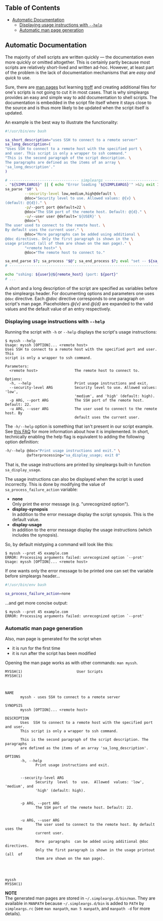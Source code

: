 <!-- GENERATED TOC -->
<!-- TOC START -->
## Table of Contents

  - [Automatic Documentation](#automatic-documentation)
    - [Displaying usage instructions with `--help`](#displaying-usage-instructions-with-help)
    - [Automatic man page generation](#automatic-man-page-generation)
<!-- TOC END -->

## Automatic Documentation
The majority of shell scripts are written quickly —
the documentation even more quickly or omitted altogether.
This is certainly partly because most scripts are relatively short-lived and written ad-hoc.
However, at least part of the problem is the lack of documentation mechanisms that are _easy and quick_ to use.

Sure, there are [man pages](https://en.wikipedia.org/wiki/Man_page)
but learning [troff](https://en.wikipedia.org/wiki/Troff) and
creating additional files for one's scripts is not going to cut it in most cases.
That is why simpleargs provides an easy and simple way to add documentation to shell scripts.
The documentation is embedded in the script file itself where it stays close to the source
and is thus more likely to be updated when the script itself is updated.

An example is the best way to illustrate the functionality:
<!--@evalsh filter-simpleargs-script -r 1 $SIMPLEARGS_DOC_SCRIPTS/automatic-documentation/base/myssh -->
```sh
#!/usr/bin/env bash

sa_short_description="uses SSH to connect to a remote server"
sa_long_description=(
"Uses SSH to connect to a remote host with the specified port \
and user. This script is only a wrapper to ssh command."
"This is the second paragraph of the script description. \
The paragraphs are defined as the items of an array \
'sa_long_description'."
)

# -------------------------------- simpleargs --------------------------------
. "${SIMPLEARGS}" || { echo "Error loading '${SIMPLEARGS}'" >&2; exit 1; }
sa_parse "$0" \
         --security-level low,medium,high@default \
         @doc="Security level to use. Allowed values: @{v} \
(default: @{d})." \
         -p/--port port @default=22 \
         @doc="The SSH port of the remote host. Default: @{d}." \
         -u/--user user @default='${USER}' \
         @doc="\
The user used to connect to the remote host. \
By default uses the current user." \
         @doc="More paragraphs can be added using additional \
@doc directives. Only the first paragraph is shown in the \
usage printout (all of them are shown on the man page)." \
         "<remote host>" \
         @doc="The remote host to connect to."

sa_end_parse $?; sa_process "$@"; sa_end_process $?; eval "set -- ${sa_args}"
# ----------------------------------------------------------------------------

echo "sshing: ${user}@${remote_host} (port: ${port}"
# ...
```

A short and a long description of the script are specified as variables before the simpleargs header.
For documenting options and parameters one uses `@doc` directive.
Each _@doc_ directive corresponds to one paragraph on script's man page.
Placeholders _@\{v\}_ and  _@\{d\}_ are expanded to the valid values and the default value of an entry respectively.

### Displaying usage instructions with `--help`
Running the script with `-h` or `--help` displays the script's usage instructions:
<!--@eval shell-session-simulator --path $SIMPLEARGS_DOC_SCRIPTS/automatic-documentation/base -c 'myssh --help' -->
```
$ myssh --help
Usage: myssh [OPTION]... <remote host>
Uses SSH to connect to a remote host with the specified port and user. This
script is only a wrapper to ssh command.

Parameters:
  <remote host>                 The remote host to connect to.

Options:
  -h, --help                    Print usage instructions and exit.
  --security-level ARG          Security level to use. Allowed values: 'low',
                                'medium', and 'high' (default: high).
  -p ARG, --port ARG            The SSH port of the remote host. Default: 22.
  -u ARG, --user ARG            The user used to connect to the remote host. By
                                default uses the current user.
```

The `-h/--help` option is something that isn't present in our script example.
See [this FAQ](faq-and-tips.md#adding-h-does-not-work-or-how-do-i-disable-the-h-help-option)
for more information about how it is implemented.
In short, technically enabling the help flag is equivalent to adding the following option definition:
```sh
-h/--help @doc="Print usage instructions and exit." \
          @afterprocessing="sa_display_usage; exit 0"
```
That is, the usage instructions are printed by simpleargs built-in function `sa_display_usage`.

The usage instructions can also be displayed when the script is used incorrectly.
This is done by modifying the value of `sa_process_failure_action` variable:
* **none**  
  Only print the error message (e.g. "unrecognized option").
* **display-synopsis**  
  In addition to the error message display the script synopsis. This is the default value.
* **display-usage**  
  In addition to the error message display the usage instructions (which includes the synopsis).

So, by default mistyping a command will look like this:
<!--@eval shell-session-simulator --path $SIMPLEARGS_DOC_SCRIPTS/automatic-documentation/print-synopsis -c 'myssh --prot 45 example.com' -->
```
$ myssh --prot 45 example.com
ERROR: Processing arguments failed: unrecognized option `--prot'
Usage: myssh [OPTION]... <remote host>
```

If one wants only the error message to be printed
one can set the variable before simpleargs header...
<!--@evalsh filter-simpleargs-script -r 1 -r /sa_process_failure_action/ $SIMPLEARGS_DOC_SCRIPTS/automatic-documentation/no-synopsis-on-failure/myssh -->
```sh
#!/usr/bin/env bash

sa_process_failure_action=none
```
...and get more concise output:
<!--@eval shell-session-simulator --path $SIMPLEARGS_DOC_SCRIPTS/automatic-documentation/no-synopsis-on-failure -c 'myssh --prot 45 example.com' -->
```
$ myssh --prot 45 example.com
ERROR: Processing arguments failed: unrecognized option `--prot'
```


### Automatic man page generation
Also, man page is generated for the script when
* it is run for the first time
* it is run after the script has been modified

Opening the man page works as with other commands: `man myssh`.
<!--@evalonly shell-session-simulator --no-command-print --path $SIMPLEARGS_DOC_SCRIPTS/automatic-documentation/base -c 'sa_parse_only=true myssh' -->
<!--@evalonly MANPATH=~/.simpleargs.d/bin/man MANWIDTH=80 man myssh | col -bx > /tmp/myssh-manpage.txt -->
<!--@eval cat /tmp/myssh-manpage.txt -->
```
MYSSH(1)                         User Scripts                         MYSSH(1)



NAME
       myssh - uses SSH to connect to a remote server

SYNOPSIS
       myssh [OPTION]... <remote host>

DESCRIPTION
       Uses  SSH to connect to a remote host with the specified port and user.
       This script is only a wrapper to ssh command.

       This is the second paragraph of the script description. The  paragraphs
       are defined as the items of an array 'sa_long_description'.

OPTIONS
       -h, --help
              Print usage instructions and exit.


       --security-level ARG
              Security  level  to  use.  Allowed  values: 'low', 'medium', and
              'high' (default: high).


       -p ARG, --port ARG
              The SSH port of the remote host. Default: 22.


       -u ARG, --user ARG
              The user used to connect to the remote host. By default uses the
              current user.

              More  paragraphs  can be added using additional @doc directives.
              Only the first paragraph is shown in the usage printout (all  of
              them are shown on the man page).




myssh                                                                 MYSSH(1)
```

**NOTE**  
The generated man pages are stored in `~/.simpleargs.d/bin/man`.
They are available in `MANPATH` because `~/.simpleargs.d/bin` is added to `PATH` by `simpleargs.rc`
(see `man manpath`, `man 5 manpath`, and `manpath -d` for more details).
